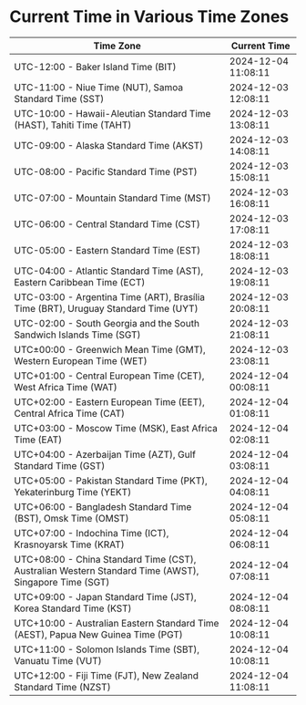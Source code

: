 # Current Time in Various Time Zones

| Time Zone | Current Time |
|-----------|--------------|
| UTC-12:00 - Baker Island Time (BIT) | 2024-12-04 11:08:11 |
| UTC-11:00 - Niue Time (NUT), Samoa Standard Time (SST) | 2024-12-03 12:08:11 |
| UTC-10:00 - Hawaii-Aleutian Standard Time (HAST), Tahiti Time (TAHT) | 2024-12-03 13:08:11 |
| UTC-09:00 - Alaska Standard Time (AKST) | 2024-12-03 14:08:11 |
| UTC-08:00 - Pacific Standard Time (PST) | 2024-12-03 15:08:11 |
| UTC-07:00 - Mountain Standard Time (MST) | 2024-12-03 16:08:11 |
| UTC-06:00 - Central Standard Time (CST) | 2024-12-03 17:08:11 |
| UTC-05:00 - Eastern Standard Time (EST) | 2024-12-03 18:08:11 |
| UTC-04:00 - Atlantic Standard Time (AST), Eastern Caribbean Time (ECT) | 2024-12-03 19:08:11 |
| UTC-03:00 - Argentina Time (ART), Brasília Time (BRT), Uruguay Standard Time (UYT) | 2024-12-03 20:08:11 |
| UTC-02:00 - South Georgia and the South Sandwich Islands Time (SGT) | 2024-12-03 21:08:11 |
| UTC±00:00 - Greenwich Mean Time (GMT), Western European Time (WET) | 2024-12-03 23:08:11 |
| UTC+01:00 - Central European Time (CET), West Africa Time (WAT) | 2024-12-04 00:08:11 |
| UTC+02:00 - Eastern European Time (EET), Central Africa Time (CAT) | 2024-12-04 01:08:11 |
| UTC+03:00 - Moscow Time (MSK), East Africa Time (EAT) | 2024-12-04 02:08:11 |
| UTC+04:00 - Azerbaijan Time (AZT), Gulf Standard Time (GST) | 2024-12-04 03:08:11 |
| UTC+05:00 - Pakistan Standard Time (PKT), Yekaterinburg Time (YEKT) | 2024-12-04 04:08:11 |
| UTC+06:00 - Bangladesh Standard Time (BST), Omsk Time (OMST) | 2024-12-04 05:08:11 |
| UTC+07:00 - Indochina Time (ICT), Krasnoyarsk Time (KRAT) | 2024-12-04 06:08:11 |
| UTC+08:00 - China Standard Time (CST), Australian Western Standard Time (AWST), Singapore Time (SGT) | 2024-12-04 07:08:11 |
| UTC+09:00 - Japan Standard Time (JST), Korea Standard Time (KST) | 2024-12-04 08:08:11 |
| UTC+10:00 - Australian Eastern Standard Time (AEST), Papua New Guinea Time (PGT) | 2024-12-04 10:08:11 |
| UTC+11:00 - Solomon Islands Time (SBT), Vanuatu Time (VUT) | 2024-12-04 10:08:11 |
| UTC+12:00 - Fiji Time (FJT), New Zealand Standard Time (NZST) | 2024-12-04 11:08:11 |
